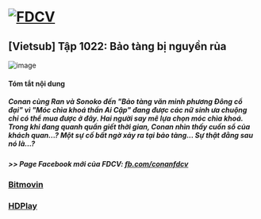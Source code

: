 # [![FDCV](https://user-images.githubusercontent.com/75318518/142803511-f5c20d56-47eb-4f2a-b63f-6b9b169c295b.png)](https://admin1509.github.io/fdcvteam.blogspot.com/)
## [Vietsub] Tập 1022: Bảo tàng bị nguyền rủa
![image](https://user-images.githubusercontent.com/75318518/143811927-1dd07536-57b0-429f-82d0-e7455972ef1a.png)

#### Tóm tắt nội dung
##### Conan cùng Ran và Sonoko đến "Bảo tàng văn minh phương Đông cổ đại" vì "Móc chìa khoá thần Ai Cập" đang được các nữ sinh ưa chuộng chỉ có thể mua được ở đây. Hai người say mê lựa chọn móc chìa khoá. Trong khi đang quanh quẩn giết thời gian, Conan nhìn thấy cuốn sổ của khách quan...? Một sự cố bất ngờ xảy ra tại bảo tàng... Sự thật đằng sau nó là...?
##### >> Page Facebook mới của FDCV: [fb.com/conanfdcv](https://fb.com/conanfdcv)
### [Bitmovin](https://bitmovin.com/demos/stream-test?format=hls&manifest=https://raw.githubusercontent.com/admin1509/admin1509/main/video-5b.gapo.vn/videos/results//720p/file.m3u8)
### [HDPlay](https://hdplay.se/?HLSP2P=https://raw.githubusercontent.com/admin1509/admin1509/main/video-5b.gapo.vn/videos/results//720p/file.m3u8)
